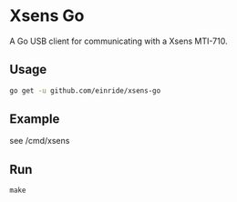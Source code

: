 # Xsens Go

A Go USB client for communicating with a Xsens MTI-710.

## Usage

```bash
go get -u github.com/einride/xsens-go
```

## Example

see /cmd/xsens

## Run

`make`